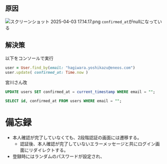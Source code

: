 ## 原因
![スクリーンショット 2025-04-03 17.14.17.png](../_resources/スクリーンショット%202025-04-03%2017.14.17.png)
`confirmed_at`がnullになっている

## 解決策
以下をコンソールで実行
```ruby
user = User.find_by(email: "hagiwara.yoshikazu@eneos.com")
user.update( confirmed_at: Time.now )
```

宮川さん改
```sql
UPDATE users SET confirmed_at = current_timestamp WHERE email = "";

SELECT id, confirmed_at FROM users WHERE email = "";
```


# 備忘録
- 本人確認が完了していなくても、2段階認証の画面には遷移する。
	- 認証後、本人確認が完了していないエラーメッセージと共にログイン画面にリダイレクトする。
- 登録時にはランダムのパスワードが設定され、


